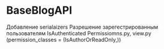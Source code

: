# BaseBlogAPI
Добавление serialaizers
Разрешение зарегестрированным пользователям IsAuthenticated
Permissiomns.py, view.py (permission_classes = (IsAuthorOrReadOnly,))
